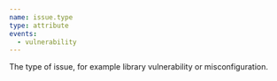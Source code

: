 ```yaml
---
name: issue.type
type: attribute
events:
  - vulnerability
---
```


The type of issue, for example library vulnerability or misconfiguration.
